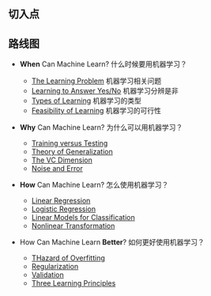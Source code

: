 ## 切入点
## 路线图
 
- **When** Can Machine Learn? 什么时候要用机器学习？
  - [The Learning Problem](mlf01.md) 机器学习相关问题
  - [Learning to Answer Yes/No](mlf02.md) 机器学习分辨是非
  - [Types of Learning](mlf03.md) 机器学习的类型
  - [Feasibility of Learning](mlf04.md) 机器学习的可行性

- **Why** Can Machine Learn? 为什么可以用机器学习？
  - [Training versus Testing](mlf05.md)
  - [Theory of Generalization](mlf06.md)
  - [The VC Dimension](mlf07.md)
  - [Noise and Error](mlf08.md)
  
- **How** Can Machine Learn? 怎么使用机器学习？
  - [Linear Regression](mlf09.md)
  - [Logistic Regression](mlf10.md)
  - [Linear Models for Classification](mlf11.md)
  - [Nonlinear Transformation](mlf12.md)
  
- How Can Machine Learn **Better**? 如何更好使用机器学习？
  - [THazard of Overfitting](mlf13.md)
  - [Regularization](mlf14.md)
  - [Validation](mlf15.md)
  - [Three Learning Principles](mlf16.md)
